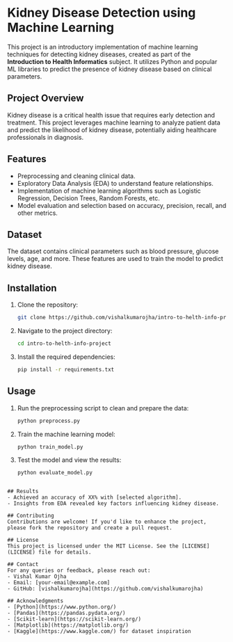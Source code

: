 # Kidney Disease Detection using Machine Learning

This project is an introductory implementation of machine learning techniques for detecting kidney diseases, created as part of the **Introduction to Health Informatics** subject. It utilizes Python and popular ML libraries to predict the presence of kidney disease based on clinical parameters.

## Project Overview
Kidney disease is a critical health issue that requires early detection and treatment. This project leverages machine learning to analyze patient data and predict the likelihood of kidney disease, potentially aiding healthcare professionals in diagnosis.

## Features
- Preprocessing and cleaning clinical data.
- Exploratory Data Analysis (EDA) to understand feature relationships.
- Implementation of machine learning algorithms such as Logistic Regression, Decision Trees, Random Forests, etc.
- Model evaluation and selection based on accuracy, precision, recall, and other metrics.

## Dataset
The dataset contains clinical parameters such as blood pressure, glucose levels, age, and more. These features are used to train the model to predict kidney disease.

## Installation
1. Clone the repository:
   ```bash
   git clone https://github.com/vishalkumarojha/intro-to-helth-info-project.git
   ```
2. Navigate to the project directory:
   ```bash
   cd intro-to-helth-info-project
   ```
3. Install the required dependencies:
   ```bash
   pip install -r requirements.txt
   ```

## Usage
1. Run the preprocessing script to clean and prepare the data:
   ```bash
   python preprocess.py
   ```
2. Train the machine learning model:
   ```bash
   python train_model.py
   ```
3. Test the model and view the results:
   ```bash
   python evaluate_model.py
   ```


```

## Results
- Achieved an accuracy of XX% with [selected algorithm].
- Insights from EDA revealed key factors influencing kidney disease.

## Contributing
Contributions are welcome! If you'd like to enhance the project, please fork the repository and create a pull request.

## License
This project is licensed under the MIT License. See the [LICENSE](LICENSE) file for details.

## Contact
For any queries or feedback, please reach out:
- Vishal Kumar Ojha
- Email: [your-email@example.com]
- GitHub: [vishalkumarojha](https://github.com/vishalkumarojha)

## Acknowledgments
- [Python](https://www.python.org/)
- [Pandas](https://pandas.pydata.org/)
- [Scikit-learn](https://scikit-learn.org/)
- [Matplotlib](https://matplotlib.org/)
- [Kaggle](https://www.kaggle.com/) for dataset inspiration
